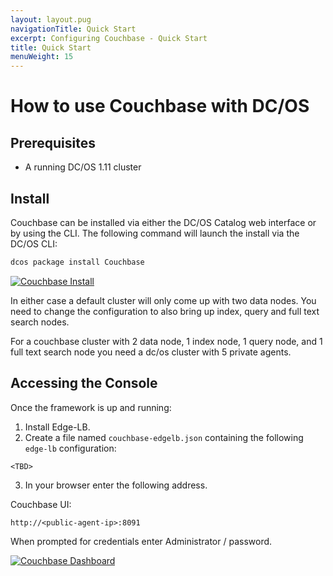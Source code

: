 ```yaml
---
layout: layout.pug
navigationTitle: Quick Start
excerpt: Configuring Couchbase - Quick Start
title: Quick Start
menuWeight: 15
---
```


# How to use Couchbase with DC/OS

## Prerequisites

* A running DC/OS 1.11 cluster

## Install

Couchbase can be installed via either the DC/OS Catalog web interface or by using the CLI. The following command will launch the install via the DC/OS CLI:

```bash
dcos package install Couchbase 
```

[<img src="/services/couchbase/0.1.1-5.1.0/img/couchbase_install.png" alt="Couchbase Install"/>](/services/couchbase/0.1.1-5.1.0/img/couchbase_install.png)

In either case a default cluster will only come up with two data nodes. You need to change the configuration to also bring up index, query and full text search nodes.

For a couchbase cluster with 2 data node, 1 index node, 1 query node, and 1 full text search node you need a dc/os cluster with 5 private agents.

## Accessing the Console

Once the framework is up and running:
1. Install Edge-LB.
2. Create a file named `couchbase-edgelb.json` containing the following `edge-lb` configuration:

```
<TBD>
```

3. In your browser enter the following address.

Couchbase UI:
```
http://<public-agent-ip>:8091
```
When prompted for credentials enter Administrator / password.

[<img src="/services/couchbase/0.1.1-5.1.0/img/prom_dashboard.png" alt="Couchbase Dashboard"/>](/services/couchbase/0.1.1-5.1.0/img/couchbase_cred.png)

